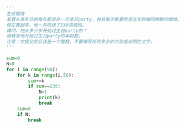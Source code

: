 
<BlogInfo title="16.生日蜡烛" author="白日梦想猿" pv=0 read_times=0 pre_cost_time=0分16秒 category="算法" tag_list="['算法']" create_time="2021.04.13 21:42:09" update_time="2021.04.13 21:48:44" />

```python
'''
生日蜡烛
某君从某年开始每年都举办一次生日party，并且每次都要吹熄与年龄相同根数的蜡烛。
现在算起来，他一共吹熄了236根蜡烛。
请问，他从多少岁开始过生日party的？
请填写他开始过生日party的年龄数。
注意：你提交的应该是一个整数，不要填写任何多余的内容或说明性文字。
'''

sum=0
N=0
for i in range(50):
    for k in range(i,50):
        sum+=k
        if sum==236:
            N=1
            print(k)
            break
    sum=0
    if N:
        break


```
